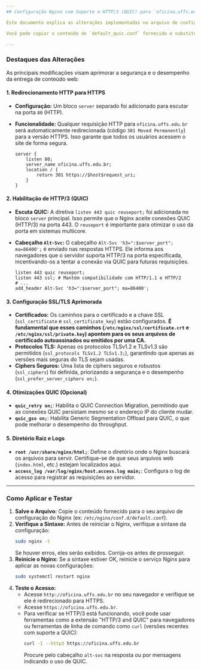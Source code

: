 ```yaml
---
## Configuração Nginx com Suporte a HTTP/3 (QUIC) para `oficina.uffs.edu.br`

Este documento explica as alterações implementadas no arquivo de configuração do Nginx, `default.conf`, para habilitar o suporte a **HTTP/3 (QUIC)**, além de manter a compatibilidade com HTTP/1.1 e HTTP/2. Esta configuração redireciona todo o tráfego HTTP para HTTPS e serve o conteúdo do site `oficina.uffs.edu.br`.

Você pode copiar o conteúdo do `default_quic.conf` fornecido e substituí-lo pelo seu `default.conf` no diretório `/etc/nginx/conf.d/` ou `/etc/nginx/sites-available/` (dependendo da sua distribuição e como você organiza os arquivos de configuração do Nginx). Lembre-se de criar um symlink para `sites-enabled` se usar a segunda opção.

---
```

### Destaques das Alterações

As principais modificações visam aprimorar a segurança e o desempenho da entrega de conteúdo web:

#### 1. Redirecionamento HTTP para HTTPS

* **Configuração:** Um bloco `server` separado foi adicionado para escutar na porta `80` (HTTP).
* **Funcionalidade:** Qualquer requisição HTTP para `oficina.uffs.edu.br` será automaticamente redirecionada (código `301 Moved Permanently`) para a versão HTTPS. Isso garante que todos os usuários acessem o site de forma segura.

    ```nginx
    server {
        listen 80;
        server_name oficina.uffs.edu.br;
        location / {
            return 301 https://$host$request_uri;
        }
    }
    ```

#### 2. Habilitação de HTTP/3 (QUIC)

* **Escuta QUIC:** A diretiva `listen 443 quic reuseport;` foi adicionada no bloco `server` principal. Isso permite que o Nginx aceite conexões QUIC (HTTP/3) na porta 443. O `reuseport` é importante para otimizar o uso da porta em sistemas multicore.
* **Cabeçalho `Alt-Svc`:** O cabeçalho `Alt-Svc 'h3=":$server_port"; ma=86400';` é enviado nas respostas HTTPS. Ele informa aos navegadores que o servidor suporta HTTP/3 na porta especificada, incentivando-os a tentar a conexão via QUIC para futuras requisições.

    ```nginx
    listen 443 quic reuseport;
    listen 443 ssl; # Mantém compatibilidade com HTTP/1.1 e HTTP/2
    # ...
    add_header Alt-Svc 'h3=":$server_port"; ma=86400';
    ```

#### 3. Configuração SSL/TLS Aprimorada

* **Certificados:** Os caminhos para o certificado e a chave SSL (`ssl_certificate` e `ssl_certificate_key`) estão configurados. **É fundamental que esses caminhos (`/etc/nginx/ssl/certificate.crt` e `/etc/nginx/ssl/private.key`) apontem para os seus arquivos de certificado autoassinados ou emitidos por uma CA.**
* **Protocolos TLS:** Apenas os protocolos TLSv1.2 e TLSv1.3 são permitidos (`ssl_protocols TLSv1.2 TLSv1.3;`), garantindo que apenas as versões mais seguras do TLS sejam usadas.
* **Ciphers Seguros:** Uma lista de ciphers seguros e robustos (`ssl_ciphers`) foi definida, priorizando a segurança e o desempenho (`ssl_prefer_server_ciphers on;`).

#### 4. Otimizações QUIC (Opcional)

* **`quic_retry on;`**: Habilita o QUIC Connection Migration, permitindo que as conexões QUIC persistam mesmo se o endereço IP do cliente mudar.
* **`quic_gso on;`**: Habilita Generic Segmentation Offload para QUIC, o que pode melhorar o desempenho do throughput.

#### 5. Diretório Raiz e Logs

* **`root /usr/share/nginx/html;`**: Define o diretório onde o Nginx buscará os arquivos para servir. Certifique-se de que seus arquivos web (`index.html`, etc.) estejam localizados aqui.
* **`access_log /var/log/nginx/host.access.log main;`**: Configura o log de acesso para registrar as requisições ao servidor.

---
### Como Aplicar e Testar

1.  **Salve o Arquivo:** Copie o conteúdo fornecido para o seu arquivo de configuração do Nginx (ex: `/etc/nginx/conf.d/default.conf`).
2.  **Verifique a Sintaxe:** Antes de reiniciar o Nginx, verifique a sintaxe da configuração:
    ```bash
    sudo nginx -t
    ```
    Se houver erros, eles serão exibidos. Corrija-os antes de prosseguir.
3.  **Reinicie o Nginx:** Se a sintaxe estiver OK, reinicie o serviço Nginx para aplicar as novas configurações:
    ```bash
    sudo systemctl restart nginx
    ```
4.  **Teste o Acesso:**
    * Acesse `http://oficina.uffs.edu.br` no seu navegador e verifique se ele é redirecionado para HTTPS.
    * Acesse `https://oficina.uffs.edu.br`.
    * Para verificar se HTTP/3 está funcionando, você pode usar ferramentas como a extensão "HTTP/3 and QUIC" para navegadores ou ferramentas de linha de comando como `curl` (versões recentes com suporte a QUIC):
        ```bash
        curl -I --http3 https://oficina.uffs.edu.br
        ```
        Procure pelo cabeçalho `alt-svc` na resposta ou por mensagens indicando o uso de QUIC.



